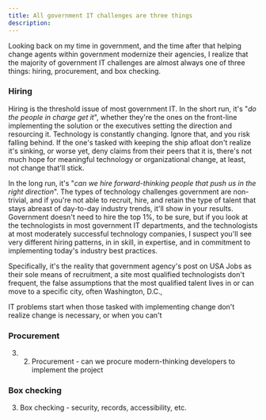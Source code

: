 ```yaml
---
title: All government IT challenges are three things
description:
---
```


Looking back on my time in government, and the time after that helping change agents within government modernize their agencies, I realize that the majority of government IT challenges are almost always one of three things: hiring, procurement, and box checking.


### Hiring

Hiring is the threshold issue of most government IT. In the short run, it's "*do the people in charge get it*", whether they're the ones on the front-line implementing the solution or the executives setting the direction and resourcing it. Technology is constantly changing. Ignore that, and you risk falling behind. If the one's tasked with keeping the ship afloat don't realize it's sinking, or worse yet, deny claims from their peers that it is, there's not much hope for meaningful technology or organizational change, at least, not change that'll stick.

In the long run, it's "*can we hire forward-thinking people that push us in the right direction*". The types of technology challenges government are non-trivial, and if you're not able to recruit, hire, and retain the type of talent that stays abreast of day-to-day industry trends, it'll show in your results. Government doesn't need to hire the top 1%, to be sure, but if you look at the technologists in most government IT departments, and the technologists at most moderately successful technology companies, I suspect you'll see very different hiring patterns, in in skill, in expertise, and in commitment to implementing today's industry best practices.

Specifically, it's the reality that government agency's post on USA Jobs as their sole means of recruitment, a site most qualified technologists don't frequent, the false assumptions that the most qualified talent lives in or can move to a specific city, often Washington, D.C., 

IT problems start when those tasked with implementing change don't realize change is necessary, or when you can't

### Procurement

3. 2. Procurement - can we procure modern-thinking developers to implement the project

### Box checking

3. Box checking - security, records, accessibility, etc.
